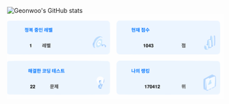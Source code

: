 ![Geonwoo's GitHub stats](https://github-readme-stats.vercel.app/api?username=woodgeon&show_icons=true&theme=transparent) ![Programmers Badge](https://raw.githubusercontent.com/woodgeon/Programmers_Badge_Generator/main/result/result.svg)


